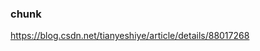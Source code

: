 <!--
 * @Author: Nana5aki
 * @Date: 2025-04-26 15:38:28
 * @LastEditors: Nana5aki
 * @LastEditTime: 2025-04-26 15:39:14
 * @FilePath: /sylar_from_nanasaki/docs/http.md
-->
### chunk
https://blog.csdn.net/tianyeshiye/article/details/88017268
